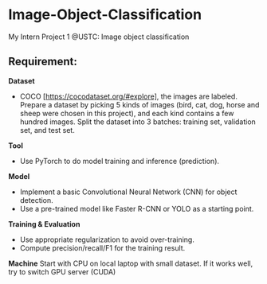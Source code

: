 # Image-Object-Classification
My Intern Project 1 @USTC: Image object classification

## Requirement:
**Dataset**
- COCO [https://cocodataset.org/#explore], the images are labeled. Prepare a dataset by picking 5
kinds of images (bird, cat, dog, horse and sheep were chosen in this project), and each kind contains a few hundred images. Split the dataset into 3 batches:
training set, validation set, and test set.

**Tool**
- Use PyTorch to do model training and inference (prediction).

**Model**
- Implement a basic Convolutional Neural Network (CNN) for object detection.
- Use a pre-trained model like Faster R-CNN or YOLO as a starting point.

**Training & Evaluation**
- Use appropriate regularization to avoid over-training.
- Compute precision/recall/F1 for the training result.

**Machine**
Start with CPU on local laptop with small dataset. If it works well, try to switch GPU server
(CUDA)
